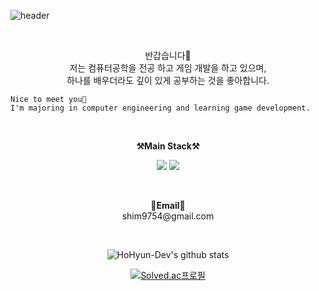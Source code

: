 ![header](https://capsule-render.vercel.app/api?type=waving&color=0:ed9d0b,100:f94001&height=300&section=header&text=Welcome%20&fontSize=90&animation=fadeIn&fontAlignY=40&fontColor=ffffff&desc=%20HoHyun-Dev's%20GitHub%20Profile&descAlignY=53&descSize=22&descAlign=60)


<br>

<p align="center">
    반갑습니다👐 <br>
    저는 컴퓨터공학을 전공 하고 게임 개발을 하고 있으며, <br>
    하나를 배우더라도 깊이 있게 공부하는 것을 좋아합니다.

    Nice to meet you👐
    I'm majoring in computer engineering and learning game development.
</p>

<br>

<p align="center">
    <Strong>⚒️Main Stack⚒️</Strong><br>
</p>

<p align="center" display="inline-block">
    <img src="https://img.shields.io/badge/Unreal Engine-0E1128?style=for-the-badge&logo=unrealengine&logoColor=white"> 
    <img src="https://img.shields.io/badge/C++-00599C?style=for-the-badge&logo=C%2B%2B&logoColor=white"/>
</p>

<br>
<p align="center">
<Strong>📧Email📧</Strong><br>shim9754@gmail.com<br>
</p>

<br>

<div align="center">
    
![HoHyun-Dev's github stats](https://github-readme-stats.vercel.app/api?username=HoHyun-Dev&show_icons=true)

[![Solved.ac프로필](http://mazassumnida.wtf/api/v2/generate_badge?boj=shim7925)](https://solved.ac/shim7925)
</div>
